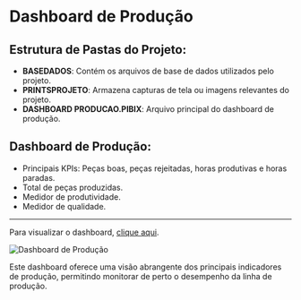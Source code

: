 # Dashboard de Produção

## Estrutura de Pastas do Projeto:

- **BASEDADOS**: Contém os arquivos de base de dados utilizados pelo projeto.
- **PRINTSPROJETO**: Armazena capturas de tela ou imagens relevantes do projeto.
- **DASHBOARD PRODUCAO.PIBIX**: Arquivo principal do dashboard de produção.

## Dashboard de Produção:

- Principais KPIs: Peças boas, peças rejeitadas, horas produtivas e horas paradas.
- Total de peças produzidas.
- Medidor de produtividade.
- Medidor de qualidade.

---
Para visualizar o dashboard, [clique aqui](https://app.powerbi.com/view?r=eyJrIjoiYjA4ODBlOWEtNTc4Yy00NjEwLWEzYWEtYzY1MzM1YmZlZjM2IiwidCI6IjhkODdkMGZhLWE4NDktNGNkYi1iZTIxLTk1YzY3ZjU3ZGZmYyJ9). 

![Dashboard de Produção](https://vinicius.startz.space/wp-content/uploads/2024/04/DASHBOARD-PRODUCAO-1-1.png)

Este dashboard oferece uma visão abrangente dos principais indicadores de produção, permitindo monitorar de perto o desempenho da linha de produção.
